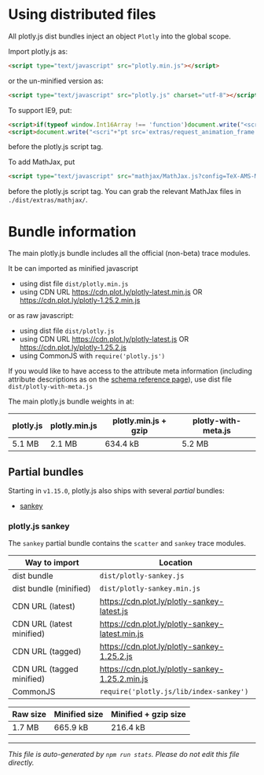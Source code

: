 # Using distributed files

All plotly.js dist bundles inject an object `Plotly` into the global scope.

Import plotly.js as:

```html
<script type="text/javascript" src="plotly.min.js"></script>
```

or the un-minified version as:

```html
<script type="text/javascript" src="plotly.js" charset="utf-8"></script>
```

To support IE9, put:

```html
<script>if(typeof window.Int16Array !== 'function')document.write("<scri"+"pt src='extras/typedarray.min.js'></scr"+"ipt>");</script>
<script>document.write("<scri"+"pt src='extras/request_animation_frame.js'></scr"+"ipt>");</script>
```

before the plotly.js script tag.

To add MathJax, put

```html
<script type="text/javascript" src="mathjax/MathJax.js?config=TeX-AMS-MML_SVG"></script>
```

before the plotly.js script tag. You can grab the relevant MathJax files in `./dist/extras/mathjax/`.

# Bundle information

The main plotly.js bundle includes all the official (non-beta) trace modules.

It be can imported as minified javascript
- using dist file `dist/plotly.min.js`
- using CDN URL https://cdn.plot.ly/plotly-latest.min.js OR https://cdn.plot.ly/plotly-1.25.2.min.js

or as raw javascript:
- using dist file `dist/plotly.js`
- using CDN URL https://cdn.plot.ly/plotly-latest.js OR https://cdn.plot.ly/plotly-1.25.2.js
- using CommonJS with `require('plotly.js')`

If you would like to have access to the attribute meta information (including attribute descriptions as on the [schema reference page](https://plot.ly/javascript/reference/)), use dist file `dist/plotly-with-meta.js`

The main plotly.js bundle weights in at:

| plotly.js | plotly.min.js | plotly.min.js + gzip | plotly-with-meta.js |
|-----------|---------------|----------------------|---------------------|
| 5.1 MB | 2.1 MB | 634.4 kB | 5.2 MB |

## Partial bundles

Starting in `v1.15.0`, plotly.js also ships with several _partial_ bundles:

- [sankey](#plotlyjs-sankey)

### plotly.js sankey

The `sankey` partial bundle contains the `scatter` and `sankey` trace modules.

| Way to import | Location |
|---------------|----------|
| dist bundle | `dist/plotly-sankey.js` |
| dist bundle (minified) | `dist/plotly-sankey.min.js` |
| CDN URL (latest) | https://cdn.plot.ly/plotly-sankey-latest.js |
| CDN URL (latest minified) | https://cdn.plot.ly/plotly-sankey-latest.min.js |
| CDN URL (tagged) | https://cdn.plot.ly/plotly-sankey-1.25.2.js |
| CDN URL (tagged minified) | https://cdn.plot.ly/plotly-sankey-1.25.2.min.js |
| CommonJS | `require('plotly.js/lib/index-sankey')` |

| Raw size | Minified size | Minified + gzip size |
|------|-----------------|------------------------|
| 1.7 MB | 665.9 kB | 216.4 kB |

----------------

_This file is auto-generated by `npm run stats`. Please do not edit this file directly._